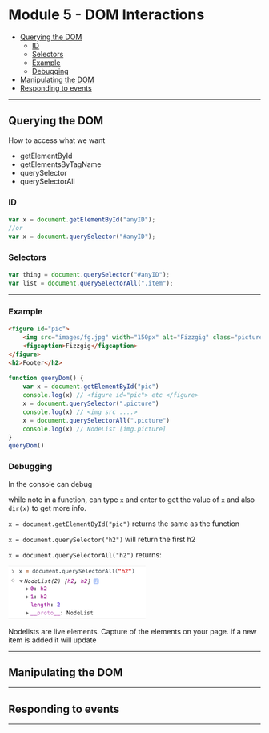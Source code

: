 # Module 5 - DOM Interactions <!-- omit in toc -->

- [Querying the DOM](#Querying-the-DOM)
  - [ID](#ID)
  - [Selectors](#Selectors)
  - [Example](#Example)
  - [Debugging](#Debugging)
- [Manipulating the DOM](#Manipulating-the-DOM)
- [Responding to events](#Responding-to-events)

---

## Querying the DOM

How to access what we want

- getElementById
- getElementsByTagName
- querySelector
- querySelectorAll

### ID

```js
var x = document.getElementById("anyID");
//or
var x = document.querySelector("#anyID");
```

### Selectors

```js
var thing = document.querySelector("#anyID");
var list = document.querySelectorAll(".item");
```

---

### Example

```html
<figure id="pic">
    <img src="images/fg.jpg" width="150px" alt="Fizzgig" class="picture"/>
    <figcaption>Fizzgig</figcaption>
</figure>
<h2>Footer</h2>
```

```js
function queryDom() {
    var x = document.getElementById("pic")
    console.log(x) // <figure id="pic"> etc </figure>
    x = document.querySelector(".picture")
    console.log(x) // <img src ....>
    x = document.querySelectorAll(".picture")
    console.log(x) // NodeList [img.picture]
}
queryDom()
```

### Debugging

In the console can debug

while note in a function, can type `x` and enter to get the value of `x` and also `dir(x)` to get more info.  

`x = document.getElementById("pic")` returns the same as the function

`x = document.querySelector("h2")` will return the first h2

`x = document.querySelectorAll("h2")` returns:

![debug](../images/debug.png)

Nodelists are live elements.  Capture of the elements on your page.  if a new item is added it will update

<!-- `select(x)` and enter -->

---

## Manipulating the DOM



---

## Responding to events



---

<!-- ## Example questions

[Module 5](./example-questions/5-example-questions.pdf) -->
